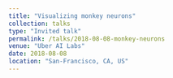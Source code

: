 ```yaml
---
title: "Visualizing monkey neurons"
collection: talks
type: "Invited talk"
permalink: /talks/2018-08-08-monkey-neurons
venue: "Uber AI Labs"
date: 2018-08-08
location: "San-Francisco, CA, US"
---
```

